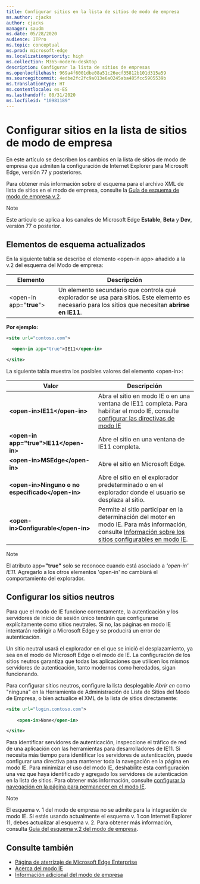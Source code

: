 ```yaml
---
title: Configurar sitios en la lista de sitios de modo de empresa
ms.author: cjacks
author: cjacks
manager: saudm
ms.date: 05/28/2020
audience: ITPro
ms.topic: conceptual
ms.prod: microsoft-edge
ms.localizationpriority: high
ms.collection: M365-modern-desktop
description: Configurar la lista de sitios de empresas
ms.openlocfilehash: 969a4f6001dbe08a51c26ecf35812b101d315a59
ms.sourcegitcommit: 4edbe2fc2fc9a013e6a0245aba485fcc5905539b
ms.translationtype: HT
ms.contentlocale: es-ES
ms.lasthandoff: 08/31/2020
ms.locfileid: "10981189"
---
```

# Configurar sitios en la lista de sitios de modo de empresa

En este artículo se describen los cambios en la lista de sitios de modo de empresa que admiten la configuración de Internet Explorer para Microsoft Edge, versión 77 y posteriores.

Para obtener más información sobre el esquema para el archivo XML de lista de sitios en el modo de empresa, consulte la [Guía de esquema de modo de empresa v.2](https://docs.microsoft.com/internet-explorer/ie11-deploy-guide/enterprise-mode-schema-version-2-guidance).

> [!NOTE]
> Este artículo se aplica a los canales de Microsoft Edge **Estable**, **Beta** y **Dev**, versión 77 o posterior.

## Elementos de esquema actualizados

En la siguiente tabla se describe el elemento \<open-in app\> añadido a la v.2 del esquema del Modo de empresa:

| **Elemento** | **Descripción** |
| --- | --- |
| \<open-in app="**true**"\> | Un elemento secundario que controla qué explorador se usa para sitios. Este elemento es necesario para los sitios que necesitan **abrirse en IE11**.|

**Por ejemplo:**

``` xml
<site url="contoso.com">

  <open-in app="true">IE11</open-in>

</site>
```

La siguiente tabla muestra los posibles valores del elemento \<open-in\>:

| **Valor** | **Descripción** |
| --- | --- |
| **\<open-in\>IE11\</open-in\>** | Abra el sitio en modo IE o en una ventana de IE11 completa. Para habilitar el modo IE, consulte [configurar las directivas de modo IE](https://docs.microsoft.com/deployedge/edge-ie-mode-policies)|
| **\<open-in app="**true**"\>IE11\</open-in\>** | Abre el sitio en una ventana de IE11 completa. |
| **\<open-in\>MSEdge\</open-in\>** | Abre el sitio en Microsoft Edge. |
| **\<open-in\>Ninguno o no especificado\</open-in\>** | Abre el sitio en el explorador predeterminado o en el explorador donde el usuario se desplaza al sitio. |
|**\<open-in\>Configurable\</open-in\>** | Permite al sitio participar en la determinación del motor en modo IE. Para más información, consulte [Información sobre los sitios configurables en modo IE](edge-learnmore-configurable-sites-ie-mode.md).  |

>[!NOTE]
> El atributo app=**"true"** solo se reconoce cuando está asociado a _'open-in' IE11_. Agregarlo a los otros elementos 'open-in' no cambiará el comportamiento del explorador.   

## Configurar los sitios neutros

Para que el modo de IE funcione correctamente, la autenticación y los servidores de inicio de sesión único tendrán que configurarse explícitamente como sitios neutrales. Si no, las páginas en modo IE intentarán redirigir a Microsoft Edge y se producirá un error de autenticación.

Un sitio neutral usará el explorador en el que se inició el desplazamiento, ya sea en el modo de Microsoft Edge o el modo de IE. La configuración de los sitios neutros garantiza que todas las aplicaciones que utilicen los mismos servidores de autenticación, tanto modernos como heredados, sigan funcionando.

Para configurar sitios neutros, configure la lista desplegable *Abrir en* como "ninguna" en la Herramienta de Administración de Lista de Sitios del Modo de Empresa, o bien actualice el XML de la lista de sitios directamente:

``` xml
<site url="login.contoso.com">
   
    <open-in>None</open-in>

</site>
```

Para identificar servidores de autenticación, inspeccione el tráfico de red de una aplicación con las herramientas para desarrolladores de IE11. Si necesita más tiempo para identificar los servidores de autenticación, puede configurar una directiva para mantener toda la navegación en la página en modo IE. Para minimizar el uso del modo IE, deshabilite esta configuración una vez que haya identificado y agregado los servidores de autenticación en la lista de sitios. Para obtener más información, consulte [configurar la navegación en la página para permanecer en el modo IE](https://docs.microsoft.com/deployedge/microsoft-edge-policies#internetexplorerintegrationsiteredirect).

>[!NOTE]
   >El esquema v. 1 del modo de empresa no se admite para la integración de modo IE. Si estás usando actualmente el esquema v. 1 con Internet Explorer 11, debes actualizar al esquema v. 2. Para obtener más información, consulta [Guía del esquema v.2 del modo de empresa](https://docs.microsoft.com/internet-explorer/ie11-deploy-guide/enterprise-mode-schema-version-2-guidance).

## Consulte también

- [Página de aterrizaje de Microsoft Edge Enterprise](https://aka.ms/EdgeEnterprise)
- [Acerca del modo IE](https://docs.microsoft.com/deployedge/edge-ie-mode)
- [Información adicional del modo de empresa](https://docs.microsoft.com/internet-explorer/ie11-deploy-guide/enterprise-mode-overview-for-ie11)